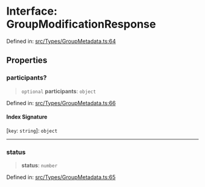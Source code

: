 # Interface: GroupModificationResponse

Defined in: [src/Types/GroupMetadata.ts:64](https://github.com/Fokusdotid/bail/blob/c270ba4454f95d50cec87a9d90b03360fac7058e/src/Types/GroupMetadata.ts#L64)

## Properties

### participants?

> `optional` **participants**: `object`

Defined in: [src/Types/GroupMetadata.ts:66](https://github.com/Fokusdotid/bail/blob/c270ba4454f95d50cec87a9d90b03360fac7058e/src/Types/GroupMetadata.ts#L66)

#### Index Signature

\[`key`: `string`\]: `object`

***

### status

> **status**: `number`

Defined in: [src/Types/GroupMetadata.ts:65](https://github.com/Fokusdotid/bail/blob/c270ba4454f95d50cec87a9d90b03360fac7058e/src/Types/GroupMetadata.ts#L65)
